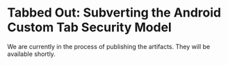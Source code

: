 # Tabbed Out: Subverting the Android Custom Tab Security Model

We are currently in the process of publishing the artifacts. They will be available shortly.
